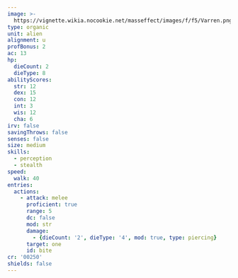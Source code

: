 ```yaml
---
image: >-
  https://vignette.wikia.nocookie.net/masseffect/images/f/f5/Varren.png/revision/latest?cb=20100220175817
type: organic
unit: alien
alignment: u
profBonus: 2
ac: 13
hp:
  dieCount: 2
  dieType: 8
abilityScores:
  str: 12
  dex: 15
  con: 12
  int: 3
  wis: 12
  cha: 6
irv: false
savingThrows: false
senses: false
size: medium
skills:
  - perception
  - stealth
speed:
  walk: 40
entries:
  actions:
    - attack: melee
      proficient: true
      range: 5
      dc: false
      mod: str
      damage:
        - {dieCount: '2', dieType: '4', mod: true, type: piercing}
      target: one
      id: bite
cr: '00250'
shields: false
---
```

